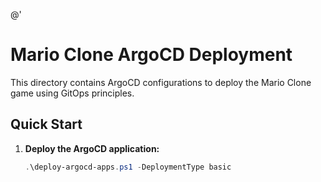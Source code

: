 @'
# Mario Clone ArgoCD Deployment

This directory contains ArgoCD configurations to deploy the Mario Clone game using GitOps principles.

## Quick Start

1. **Deploy the ArgoCD application:**
   ```powershell
   .\deploy-argocd-apps.ps1 -DeploymentType basic